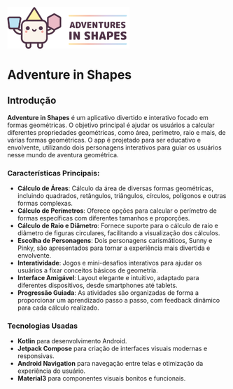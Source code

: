 <img src="logoh.png" alt="Adventure in Shapes" style="width: 280px; height: auto;">

# Adventure in Shapes

## Introdução

**Adventure in Shapes** é um aplicativo divertido e interativo focado em formas geométricas. O objetivo principal é ajudar os usuários a calcular diferentes propriedades geométricas, como área, perímetro, raio e mais, de várias formas geométricas. O app é projetado para ser educativo e envolvente, utilizando dois personagens interativos para guiar os usuários nesse mundo de aventura geométrica.

### Características Principais:

- **Cálculo de Áreas**: Cálculo da área de diversas formas geométricas, incluindo quadrados, retângulos, triângulos, círculos, polígonos e outras formas complexas.
- **Cálculo de Perímetros**: Oferece opções para calcular o perímetro de formas específicas com diferentes tamanhos e proporções.
- **Cálculo de Raio e Diâmetro**: Fornece suporte para o cálculo de raio e diâmetro de figuras circulares, facilitando a visualização dos cálculos.
- **Escolha de Personagens**: Dois personagens carismáticos, Sunny e Pinky, são apresentados para tornar a experiência mais divertida e envolvente.
- **Interatividade**: Jogos e mini-desafios interativos para ajudar os usuários a fixar conceitos básicos de geometria.
- **Interface Amigável**: Layout elegante e intuitivo, adaptado para diferentes dispositivos, desde smartphones até tablets.
- **Progressão Guiada**: As atividades são organizadas de forma a proporcionar um aprendizado passo a passo, com feedback dinâmico para cada cálculo realizado.

### Tecnologias Usadas

- **Kotlin** para desenvolvimento Android.
- **Jetpack Compose** para criação de interfaces visuais modernas e responsivas.
- **Android Navigation** para navegação entre telas e otimização da experiência do usuário.
- **Material3** para componentes visuais bonitos e funcionais.
